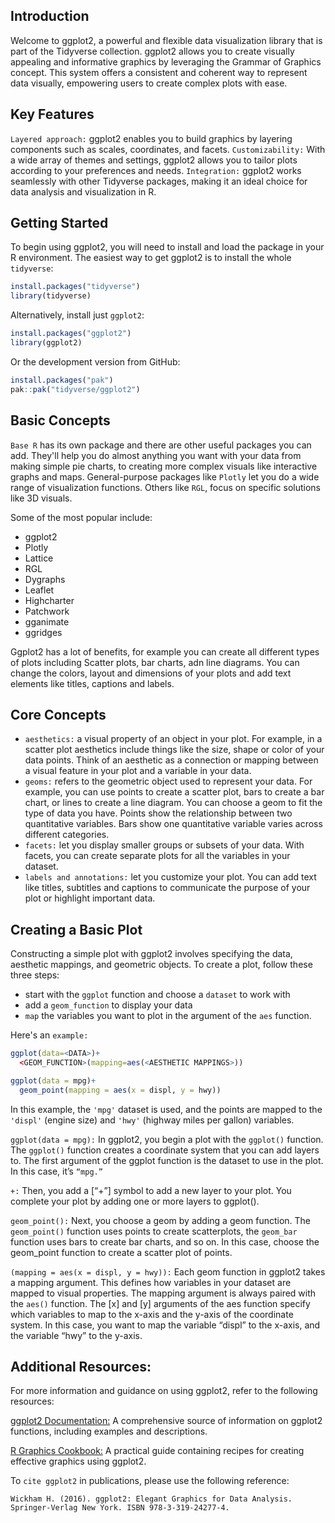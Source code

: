 ## Introduction

Welcome to ggplot2, a powerful and flexible data visualization library that is part of the Tidyverse collection. ggplot2 allows you to create visually appealing and informative graphics by leveraging the Grammar of Graphics concept. This system offers a consistent and coherent way to represent data visually, empowering users to create complex plots with ease.

## Key Features

`Layered approach:` ggplot2 enables you to build graphics by layering components such as scales, coordinates, and facets.
`Customizability:` With a wide array of themes and settings, ggplot2 allows you to tailor plots according to your preferences and needs.
`Integration:` ggplot2 works seamlessly with other Tidyverse packages, making it an ideal choice for data analysis and visualization in R.

## Getting Started

To begin using ggplot2, you will need to install and load the package in your R environment. The easiest way to get ggplot2 is to install the whole `tidyverse`:
```r
install.packages("tidyverse")
library(tidyverse)
```

Alternatively, install just `ggplot2`:
```r
install.packages("ggplot2")
library(ggplot2)
```
Or the development version from GitHub:
```r
install.packages("pak")
pak::pak("tidyverse/ggplot2")
```

## Basic Concepts 

`Base R` has its own package and there are other useful packages you can add. They'll help you do almost anything you want with your data from making simple pie charts, to creating more complex visuals like interactive graphs and maps. General-purpose packages like `Plotly` let you do a wide range of visualization functions. Others like `RGL`, focus on specific solutions like 3D visuals. 

Some of the most popular include: 
- ggplot2
- Plotly 
- Lattice
- RGL
- Dygraphs
- Leaflet
- Highcharter
- Patchwork
- gganimate
- ggridges

Ggplot2 has a lot of benefits, for example you can create all different types of plots including Scatter plots, bar charts, adn line diagrams. You can change the colors, layout and dimensions of your plots and add text elements like titles, captions and labels.

## Core Concepts

- `aesthetics:` a visual property of an object in your plot. For example, in a scatter plot aesthetics include things like the size, shape or color of your data points. Think of an aesthetic as a connection or mapping between a visual feature in your plot and a variable in your data.
- `geoms:` refers to the geometric object used to represent your data. For example, you can use points to create a scatter plot, bars to create a bar chart, or lines to create a line diagram. You can choose a geom to fit the type of data you have. Points show the relationship between two quantitative variables. Bars show one quantitative variable varies across different categories.
- `facets:` let you display smaller groups or subsets of your data. With facets, you can create separate plots for all the variables in your dataset.
- `labels and annotations:` let you customize your plot. You can add text like titles, subtitles and captions to communicate the purpose of your plot or highlight important data.

## Creating a Basic Plot

Constructing a simple plot with ggplot2 involves specifying the data, aesthetic mappings, and geometric objects. To create a plot, follow these three steps: 
- start with the `ggplot` function and choose a `dataset` to work with 
- add a `geom_function` to display your data
- `map` the variables you want to plot in the argument of the `aes` function.

Here's an `example:`
```r
ggplot(data=<DATA>)+
  <GEOM_FUNCTION>(mapping=aes(<AESTHETIC MAPPINGS>))

ggplot(data = mpg)+ 
  geom_point(mapping = aes(x = displ, y = hwy))
```

In this example, the `'mpg'` dataset is used, and the points are mapped to the `'displ'` (engine size) and `'hwy'` (highway miles per gallon) variables.

`ggplot(data = mpg):` In ggplot2, you begin a plot with the `ggplot()` function. The `ggplot()` function creates a coordinate system that you can add layers to. The first argument of the ggplot function is the dataset to use in the plot. In this case, it’s `“mpg.”`

`+:` Then, you add a [“+”] symbol to add a new layer to your plot. You complete your plot by adding one or more layers to ggplot().

`geom_point():` Next, you choose a geom by adding a geom function. The `geom_point()` function uses points to create scatterplots, the `geom_bar` function uses bars to create bar charts, and so on. In this case, choose the geom_point function to create a scatter plot of points.

`(mapping = aes(x = displ, y = hwy)):` Each geom function in ggplot2 takes a mapping argument. This defines how variables in your dataset are mapped to visual properties. The mapping argument is always paired with the `aes()` function. The [x] and [y] arguments of the aes function specify which variables to map to the x-axis and the y-axis of the coordinate system. In this case, you want to map the variable “displ” to the x-axis, and the variable “hwy” to the y-axis. 

## Additional Resources:
For more information and guidance on using ggplot2, refer to the following resources:

[ggplot2 Documentation:](https://ggplot2.tidyverse.org/reference/) A comprehensive source of information on ggplot2 functions, including examples and descriptions.

[R Graphics Cookbook:](https://r-graphics.org/) A practical guide containing recipes for creating effective graphics using ggplot2.

To `cite ggplot2` in publications, please use the following reference:

```
Wickham H. (2016). ggplot2: Elegant Graphics for Data Analysis. Springer-Verlag New York. ISBN 978-3-319-24277-4.
```








